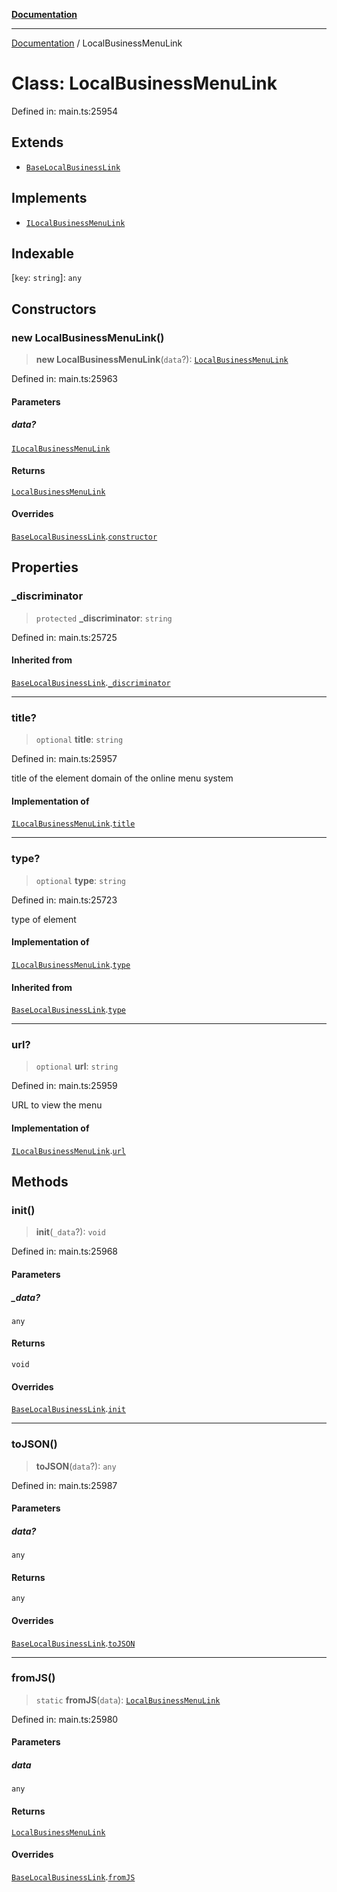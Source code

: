 [**Documentation**](../README.md)

***

[Documentation](../README.md) / LocalBusinessMenuLink

# Class: LocalBusinessMenuLink

Defined in: main.ts:25954

## Extends

- [`BaseLocalBusinessLink`](BaseLocalBusinessLink.md)

## Implements

- [`ILocalBusinessMenuLink`](../interfaces/ILocalBusinessMenuLink.md)

## Indexable

\[`key`: `string`\]: `any`

## Constructors

### new LocalBusinessMenuLink()

> **new LocalBusinessMenuLink**(`data`?): [`LocalBusinessMenuLink`](LocalBusinessMenuLink.md)

Defined in: main.ts:25963

#### Parameters

##### data?

[`ILocalBusinessMenuLink`](../interfaces/ILocalBusinessMenuLink.md)

#### Returns

[`LocalBusinessMenuLink`](LocalBusinessMenuLink.md)

#### Overrides

[`BaseLocalBusinessLink`](BaseLocalBusinessLink.md).[`constructor`](BaseLocalBusinessLink.md#constructors)

## Properties

### \_discriminator

> `protected` **\_discriminator**: `string`

Defined in: main.ts:25725

#### Inherited from

[`BaseLocalBusinessLink`](BaseLocalBusinessLink.md).[`_discriminator`](BaseLocalBusinessLink.md#_discriminator)

***

### title?

> `optional` **title**: `string`

Defined in: main.ts:25957

title of the element
domain of the online menu system

#### Implementation of

[`ILocalBusinessMenuLink`](../interfaces/ILocalBusinessMenuLink.md).[`title`](../interfaces/ILocalBusinessMenuLink.md#title)

***

### type?

> `optional` **type**: `string`

Defined in: main.ts:25723

type of element

#### Implementation of

[`ILocalBusinessMenuLink`](../interfaces/ILocalBusinessMenuLink.md).[`type`](../interfaces/ILocalBusinessMenuLink.md#type)

#### Inherited from

[`BaseLocalBusinessLink`](BaseLocalBusinessLink.md).[`type`](BaseLocalBusinessLink.md#type)

***

### url?

> `optional` **url**: `string`

Defined in: main.ts:25959

URL to view the menu

#### Implementation of

[`ILocalBusinessMenuLink`](../interfaces/ILocalBusinessMenuLink.md).[`url`](../interfaces/ILocalBusinessMenuLink.md#url)

## Methods

### init()

> **init**(`_data`?): `void`

Defined in: main.ts:25968

#### Parameters

##### \_data?

`any`

#### Returns

`void`

#### Overrides

[`BaseLocalBusinessLink`](BaseLocalBusinessLink.md).[`init`](BaseLocalBusinessLink.md#init)

***

### toJSON()

> **toJSON**(`data`?): `any`

Defined in: main.ts:25987

#### Parameters

##### data?

`any`

#### Returns

`any`

#### Overrides

[`BaseLocalBusinessLink`](BaseLocalBusinessLink.md).[`toJSON`](BaseLocalBusinessLink.md#tojson)

***

### fromJS()

> `static` **fromJS**(`data`): [`LocalBusinessMenuLink`](LocalBusinessMenuLink.md)

Defined in: main.ts:25980

#### Parameters

##### data

`any`

#### Returns

[`LocalBusinessMenuLink`](LocalBusinessMenuLink.md)

#### Overrides

[`BaseLocalBusinessLink`](BaseLocalBusinessLink.md).[`fromJS`](BaseLocalBusinessLink.md#fromjs)
